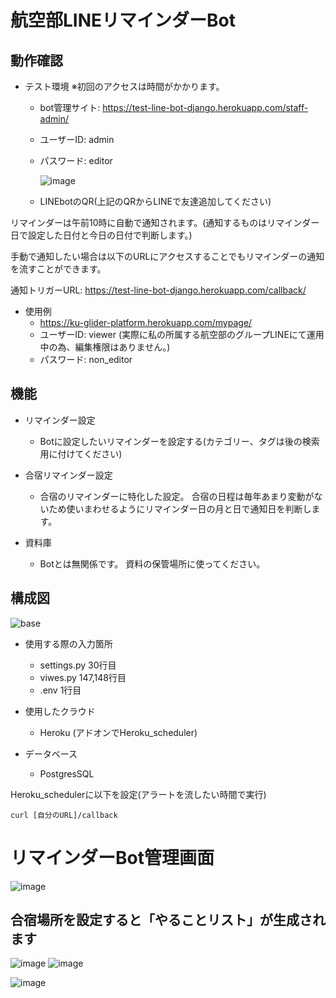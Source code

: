 # 航空部LINEリマインダーBot
## 動作確認
- テスト環境 
※初回のアクセスは時間がかかります。
  - bot管理サイト: <https://test-line-bot-django.herokuapp.com/staff-admin/> 
  - ユーザーID: admin 
  - パスワード: editor 
 
    ![image](https://user-images.githubusercontent.com/62125008/120919073-b2dac880-c6f2-11eb-916c-9434404e3bf0.png)
  - LINEbotのQR(上記のQRからLINEで友達追加してください)

リマインダーは午前10時に自動で通知されます。(通知するものはリマインダー日で設定した日付と今日の日付で判断します。)

手動で通知したい場合は以下のURLにアクセスすることでもリマインダーの通知を流すことができます。

通知トリガーURL: <https://test-line-bot-django.herokuapp.com/callback/> 
- 使用例
  - https://ku-glider-platform.herokuapp.com/mypage/
  - ユーザーID: viewer  (実際に私の所属する航空部のグループLINEにて運用中の為、編集権限はありません。)
  - パスワード: non_editor 
## 機能
- リマインダー設定
  - Botに設定したいリマインダーを設定する(カテゴリー、タグは後の検索用に付けてください)

- 合宿リマインダー設定
  - 合宿のリマインダーに特化した設定。 合宿の日程は毎年あまり変動がないため使いまわせるようにリマインダー日の月と日で通知日を判断します。

- 資料庫
  - Botとは無関係です。 資料の保管場所に使ってください。
## 構成図
![base](https://user-images.githubusercontent.com/62125008/116781584-bf9a4a00-aabe-11eb-8bc4-ddecbb559277.png)
- 使用する際の入力箇所
  - settings.py 30行目
  - viwes.py 147,148行目
  - .env 1行目

- 使用したクラウド
  - Heroku (アドオンでHeroku_scheduler)

- データベース
  - PostgresSQL

Heroku_schedulerに以下を設定(アラートを流したい時間で実行)

```
curl [自分のURL]/callback
```

# リマインダーBot管理画面
![image](https://user-images.githubusercontent.com/62125008/119561882-af853a00-bde0-11eb-94ee-6d1a35896512.png)

## 合宿場所を設定すると「やることリスト」が生成されます
![image](https://user-images.githubusercontent.com/62125008/119562063-e4918c80-bde0-11eb-94b2-9f2e4221f4e8.png)
![image](https://user-images.githubusercontent.com/62125008/119562726-a0eb5280-bde1-11eb-9906-ba381104c223.png)


![image](https://user-images.githubusercontent.com/62125008/119562094-eb200400-bde0-11eb-81f6-527510c90c79.png)
